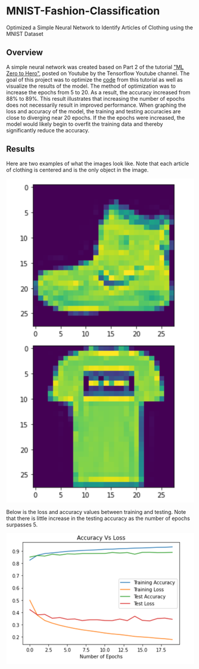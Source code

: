 # MNIST-Fashion-Classification
Optimized a Simple Neural Network to Identify Articles of Clothing using the MNIST Dataset

## Overview

A simple neural network was created based on Part 2 of the tutorial ["ML Zero to Hero"](https://www.youtube.com/watch?v=bemDFpNooA8), posted on Youtube by the Tensorflow Youtube channel. The goal of this project was to optimize the [code](https://goo.gle/34cHkDk) from this tutorial as well as visualize the results of the model. The method of optimization was to increase the epochs from 5 to 20. As a result, the accuracy increased from 88% to 89%. This result illustrates that increasing the number of epochs does not necessarily result in improved performance. When graphing the loss and accuracy of the model, the training and testing accuracies are close to diverging near 20 epochs. If the the epochs were increased, the model would likely begin to overfit the training data and thereby significantly reduce the accuracy.

## Results

Here are two examples of what the images look like. Note that each article of clothing is centered and is the only object in the image.

![training_images](images/training_images.png)

Below is the loss and accuracy values between training and testing. Note that there is little increase in the testing accuracy as the number of epochs surpasses 5.

![chart](images/performance_chart.png)
